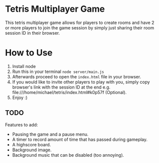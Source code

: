 # Tetris Multiplayer Game

This tetris multiplayer game allows for players to create rooms and have 2 or more players to join the game session by simply just sharing their room session ID in their browser.

# How to Use

1. Install node
2. Run this in your terminal `node server/main.js`
3. Afterwards proceed to open the `index.html` file in your browser.
4. If you would like to invite other players to play with you, simply copy browser's link with the session ID at the end e.g. file:///home/michael/tetris/index.html#k0p57f (Optional).
5. Enjoy :)

## TODO

Features to add:

-   Pausing the game and a pause menu.
-   A timer to record amount of time that has passed during gameplay.
-   A highscore board.
-   Background image.
-   Background music that can be disabled (too annoying).
